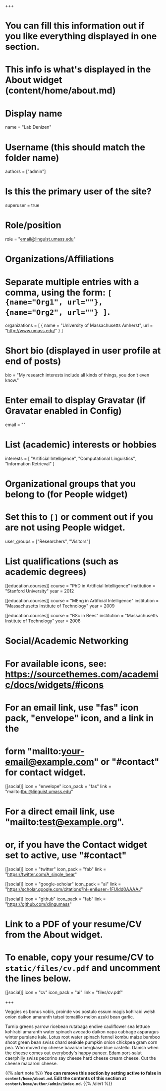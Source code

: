 +++

# You can fill this information out if you like everything displayed in one section.
# This info is what's displayed in the About widget (content/home/about.md) 

# Display name
name = "Lab Denizen"

# Username (this should match the folder name)
authors = ["admin"]

# Is this the primary user of the site?
superuser = true

# Role/position
role = "email@linguist.umass.edu"

# Organizations/Affiliations
#   Separate multiple entries with a comma, using the form: `[ {name="Org1", url=""}, {name="Org2", url=""} ]`.
organizations = [ { name = "University of Massachusetts Amherst", url = "http://www.umass.edu/" } ]

# Short bio (displayed in user profile at end of posts)
bio = "My research interests include all kinds of things, you don't even know."

# Enter email to display Gravatar (if Gravatar enabled in Config)
email = ""

# List (academic) interests or hobbies
interests = [
  "Artificial Intelligence",
  "Computational Linguistics",
  "Information Retrieval"
]

# Organizational groups that you belong to (for People widget)
#   Set this to `[]` or comment out if you are not using People widget.
user_groups = ["Researchers", "Visitors"]

# List qualifications (such as academic degrees)
[[education.courses]]
  course = "PhD in Artificial Intelligence"
  institution = "Stanford University"
  year = 2012

[[education.courses]]
  course = "MEng in Artificial Intelligence"
  institution = "Massachusetts Institute of Technology"
  year = 2009

[[education.courses]]
  course = "BSc in Bees"
  institution = "Massachusetts Institute of Technology"
  year = 2008

# Social/Academic Networking
# For available icons, see: https://sourcethemes.com/academic/docs/widgets/#icons
#   For an email link, use "fas" icon pack, "envelope" icon, and a link in the
#   form "mailto:your-email@example.com" or "#contact" for contact widget.

[[social]]
  icon = "envelope"
  icon_pack = "fas"
  link = "mailto:tbui@linguist.umass.edu"  
  # For a direct email link, use "mailto:test@example.org".
  # or, if you have the Contact widget set to active, use "#contact"

[[social]]
  icon = "twitter"
  icon_pack = "fab"
  link = "https://twitter.com/A_single_bear"

[[social]]
  icon = "google-scholar"
  icon_pack = "ai"
  link = "https://scholar.google.com/citations?hl=en&user=1FUldd0AAAAJ"

[[social]]
  icon = "github"
  icon_pack = "fab"
  link = "https://github.com/xlingumass"

# Link to a PDF of your resume/CV from the About widget.
# To enable, copy your resume/CV to `static/files/cv.pdf` and uncomment the lines below.
 [[social]]
   icon = "cv"
   icon_pack = "ai"
   link = "files/cv.pdf"

+++

Veggies es bonus vobis, proinde vos postulo essum magis kohlrabi welsh onion daikon amaranth tatsoi tomatillo melon azuki bean garlic.

Turnip greens yarrow ricebean rutabaga endive cauliflower sea lettuce kohlrabi amaranth water spinach avocado daikon napa cabbage asparagus winter purslane kale. Lotus root water spinach fennel kombu maize bamboo shoot green bean swiss chard seakale pumpkin onion chickpea gram corn pea. Who moved my cheese bavarian bergkase blue castello. Danish when the cheese comes out everybody's happy paneer. Edam port-salut caerphilly swiss pecorino say cheese hard cheese cream cheese. Cut the cheese macaroni cheese.

{{% alert note %}}
**You can remove this section by setting active to false in `content/home/about.md`. Edit the contents of this section at `content/home/author/admin/index.md`.**
{{% /alert %}}
